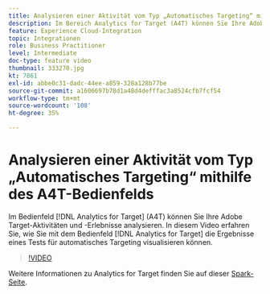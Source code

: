 ```yaml
---
title: Analysieren einer Aktivität vom Typ „Automatisches Targeting“ mithilfe des A4T-Bedienfelds
description: Im Bereich Analytics for Target (A4T) können Sie Ihre Adobe Target-Aktivitäten und -Erlebnisse   analysieren. In diesem Video erfahren Sie, wie Sie mit dem Bedienfeld "Analytics for Target"die Ergebnisse eines Tests für automatisches Targeting visualisieren können.
feature: Experience Cloud-Integration
topic: Integrationen
role: Business Practitioner
level: Intermediate
doc-type: feature video
thumbnail: 333270.jpg
kt: 7861
exl-id: abbe0c31-dadc-44ee-a859-328a128b77be
source-git-commit: a1606697b78d1a48d4defffac3a8524cfb7fcf54
workflow-type: tm+mt
source-wordcount: '108'
ht-degree: 35%

---
```


# Analysieren einer Aktivität vom Typ „Automatisches Targeting“ mithilfe des A4T-Bedienfelds

Im Bedienfeld [!DNL Analytics for Target] (A4T) können Sie Ihre Adobe Target-Aktivitäten und -Erlebnisse analysieren. In diesem Video erfahren Sie, wie Sie mit dem Bedienfeld [!DNL Analytics for Target] die Ergebnisse eines Tests für automatisches Targeting visualisieren können.

>[!VIDEO](https://video.tv.adobe.com/v/333270/?quality=12&learn=on)

Weitere Informationen zu Analytics for Target finden Sie auf dieser [Spark-Seite](https://spark.adobe.com/page/Lo3Spm4oBOvwF/).

